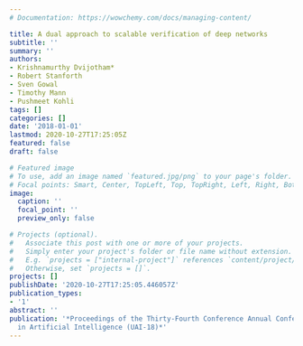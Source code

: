 ```yaml
---
# Documentation: https://wowchemy.com/docs/managing-content/

title: A dual approach to scalable verification of deep networks
subtitle: ''
summary: ''
authors:
- Krishnamurthy Dvijotham*
- Robert Stanforth
- Sven Gowal
- Timothy Mann
- Pushmeet Kohli
tags: []
categories: []
date: '2018-01-01'
lastmod: 2020-10-27T17:25:05Z
featured: false
draft: false

# Featured image
# To use, add an image named `featured.jpg/png` to your page's folder.
# Focal points: Smart, Center, TopLeft, Top, TopRight, Left, Right, BottomLeft, Bottom, BottomRight.
image:
  caption: ''
  focal_point: ''
  preview_only: false

# Projects (optional).
#   Associate this post with one or more of your projects.
#   Simply enter your project's folder or file name without extension.
#   E.g. `projects = ["internal-project"]` references `content/project/deep-learning/index.md`.
#   Otherwise, set `projects = []`.
projects: []
publishDate: '2020-10-27T17:25:05.446057Z'
publication_types:
- '1'
abstract: ''
publication: '*Proceedings of the Thirty-Fourth Conference Annual Conference on Uncertainty
  in Artificial Intelligence (UAI-18)*'
---
```

